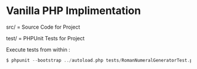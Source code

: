 # Vanilla PHP Implimentation

src/ 	= Source Code for Project

test/ 	= PHPUnit Tests for Project

Execute tests from within :

```php
$ phpunit --bootstrap ../autoload.php tests/RomanNumeralGeneratorTest.php
``` 